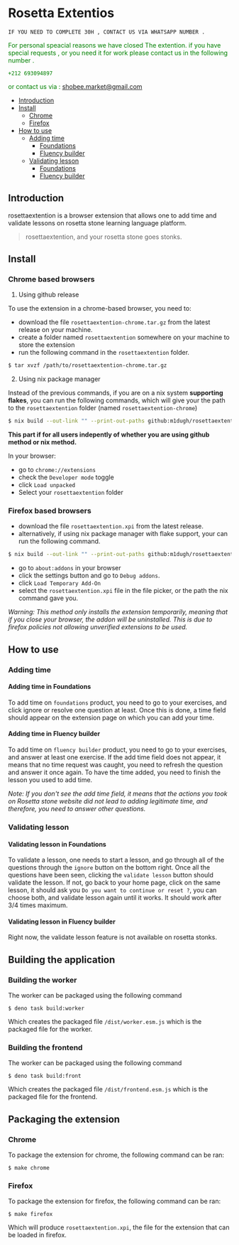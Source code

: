 # Rosetta Extentios
    IF YOU NEED TO COMPLETE 30H , CONTACT US VIA WHATSAPP NUMBER .

<font color="green">For personal speacial reasons we have closed The extention. if you have special requests , or you need it for work please contact us in the following number .

    +212 693094897
or contact us via :
    shobee.market@gmail.com</font>

- [Introduction](#introduction)
- [Install](#install)
    - [Chrome](#chrome-based-browsers)
    - [Firefox](#firefox-based-browsers)
- [How to use](#how-to-use)
    - [Adding time](#adding-time)
        - [Foundations](#adding-time-in-foundations)
        - [Fluency builder](#adding-time-in-fluency-builder)
    - [Validating lesson](#validating-lesson)
        - [Foundations](#validating-lesson-in-foundations)
        - [Fluency builder](#validating-lesson-in-fluency-builder)

## Introduction

rosettaextention is a browser extension that allows one to add time and validate
lessons on rosetta stone learning language platform.

> rosettaextention, and your rosetta stone goes stonks.

## Install

### Chrome based browsers

1. Using github release

To use the extension in a chrome-based browser, you need to:
- download the file `rosettaextention-chrome.tar.gz` from the latest release on
  your machine.
- create a folder named `rosettaextention` somewhere on your machine to store the
  extension
- run the following command in the `rosettaextention` folder.
```bash
$ tar xvzf /path/to/rosettaextention-chrome.tar.gz
```

2. Using nix package manager

Instead of the previous commands, if you are on a nix system **supporting
flakes**, you can run the following commands, which will give your the path to
the `rosettaextention` folder (named `rosettaextention-chrome`)

```bash
$ nix build --out-link "" --print-out-paths github:m1dugh/rosettaextention#chrome
```

**This part if for all users indepently of whether you are using github method
or nix method.**

In your browser:
- go to `chrome://extensions`
- check the `Developer mode` toggle
- click `Load unpacked`
- Select your `rosettaextention` folder

### Firefox based browsers

- download the file `rosettaextention.xpi` from the latest release.
- alternatively, if using nix package manager with flake support, your can run
  the following command.
```bash
$ nix build --out-link "" --print-out-paths github:m1dugh/rosettaextention#mozilla
```
- go to `about:addons` in your browser
- click the settings button and go to `Debug addons`.
- click `Load Temporary Add-On`
- select the `rosettaextention.xpi` file in the file picker, or the path the nix
  command gave you.

*Warning: This method only installs the extension temporarily, meaning that if
you close your browser, the addon will be uninstalled. This is due to firefox
policies not allowing unverified extensions to be used.*

## How to use

### Adding time

#### Adding time in Foundations

To add time on `foundations` product, you need to go to your exercises, and
click ignore or resolve one question at least. Once this is done, a time field
should appear on the extension page on which you can add your time.

#### Adding time in Fluency builder

To add time on `fluency builder` product, you need to go to your exercises, and
answer at least one exercise. If the add time field does not appear, it means
that no time request was caught, you need to refresh the question and answer it
once again. To have the time added, you need to finish the lesson you used to
add time.

*Note: If you don't see the add time field, it means that the actions you took
on Rosetta stone website did not lead to adding legitimate time, and therefore,
you need to answer other questions.*

### Validating lesson

#### Validating lesson in Foundations

To validate a lesson, one needs to start a lesson, and go through all of the
questions through the `ignore` button on the bottom right. Once all the
questions have been seen, clicking the `validate lesson` button should validate
the lesson. If not, go back to your home page, click on the same lesson, it
should ask you `Do you want to continue or reset ?`, you can choose both, and
validate lesson again until it works. It should work after 3/4 times maximum.


#### Validating lesson in Fluency builder

Right now, the validate lesson feature is not available on rosetta stonks.


## Building the application

### Building the worker

The worker can be packaged using the following command
```
$ deno task build:worker
```

Which creates the packaged file `/dist/worker.esm.js` which is the packaged
file for the worker.

### Building the frontend

The worker can be packaged using the following command
```
$ deno task build:front
```

Which creates the packaged file `/dist/frontend.esm.js` which is the packaged
file for the frontend.

## Packaging the extension

### Chrome

To package the extension for chrome, the following command can be ran:

```
$ make chrome
```

### Firefox

To package the extension for firefox, the following command can be ran:

```
$ make firefox
```

Which will produce `rosettaextention.xpi`, the file for the extension that can be
loaded in firefox.
